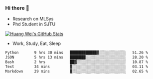 ### Hi there 👋
- Research on MLSys
- Phd Student in SJTU
  
[![Huang Wei's GitHub Stats](https://github-readme-stats.vercel.app/api?username=huangwei021230&theme=tokyonight)](https://github.com/anuraghazra/github-readme-stats)

- Work, Study, Eat, Sleep


<!--START_SECTION:waka-->

```txt
Python       9 hrs 30 mins   ████████████▓░░░░░░░░░░░░   51.26 %
JSON         5 hrs 13 mins   ███████░░░░░░░░░░░░░░░░░░   28.20 %
Bash         2 hrs           ██▓░░░░░░░░░░░░░░░░░░░░░░   10.87 %
Text         34 mins         ▓░░░░░░░░░░░░░░░░░░░░░░░░   03.11 %
Markdown     29 mins         ▓░░░░░░░░░░░░░░░░░░░░░░░░   02.65 %
```

<!--END_SECTION:waka-->
